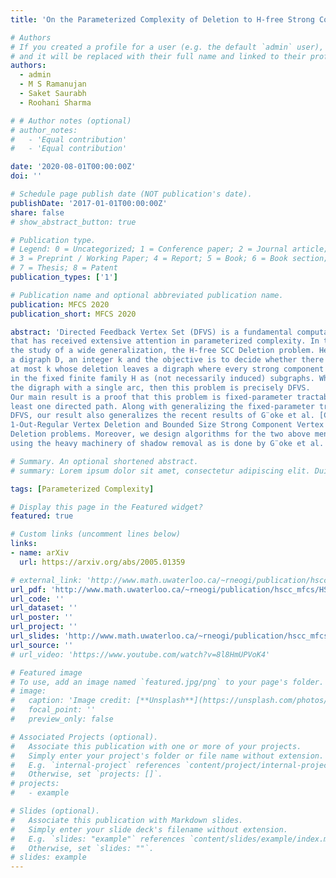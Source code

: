 ```yaml
---
title: 'On the Parameterized Complexity of Deletion to H-free Strong Components'

# Authors
# If you created a profile for a user (e.g. the default `admin` user), write the username (folder name) here
# and it will be replaced with their full name and linked to their profile.
authors:
  - admin
  - M S Ramanujan
  - Saket Saurabh
  - Roohani Sharma

# # Author notes (optional)
# author_notes:
#   - 'Equal contribution'
#   - 'Equal contribution'

date: '2020-08-01T00:00:00Z'
doi: ''

# Schedule page publish date (NOT publication's date).
publishDate: '2017-01-01T00:00:00Z'
share: false
# show_abstract_button: true

# Publication type.
# Legend: 0 = Uncategorized; 1 = Conference paper; 2 = Journal article;
# 3 = Preprint / Working Paper; 4 = Report; 5 = Book; 6 = Book section;
# 7 = Thesis; 8 = Patent
publication_types: ['1']

# Publication name and optional abbreviated publication name.
publication: MFCS 2020
publication_short: MFCS 2020

abstract: 'Directed Feedback Vertex Set (DFVS) is a fundamental computational problem
that has received extensive attention in parameterized complexity. In this paper, we initiate
the study of a wide generalization, the H-free SCC Deletion problem. Here, one is given
a digraph D, an integer k and the objective is to decide whether there is a vertex set of size
at most k whose deletion leaves a digraph where every strong component excludes graphs
in the fixed finite family H as (not necessarily induced) subgraphs. When H comprises only
the digraph with a single arc, then this problem is precisely DFVS.
Our main result is a proof that this problem is fixed-parameter tractable parameterized by the size of the deletion set if H only contains rooted graphs or if H contains at
least one directed path. Along with generalizing the fixed-parameter tractability result for
DFVS, our result also generalizes the recent results of G¨oke et al. [CIAC 2019] for the
1-Out-Regular Vertex Deletion and Bounded Size Strong Component Vertex
Deletion problems. Moreover, we design algorithms for the two above mentioned problems, whose running times are better and match with the best bounds for DFVS, without
using the heavy machinery of shadow removal as is done by G¨oke et al. [CIAC 2019].'

# Summary. An optional shortened abstract.
# summary: Lorem ipsum dolor sit amet, consectetur adipiscing elit. Duis posuere tellus ac convallis placerat. Proin tincidunt magna sed ex sollicitudin condimentum.

tags: [Parameterized Complexity]

# Display this page in the Featured widget?
featured: true

# Custom links (uncomment lines below)
links:
- name: arXiv
  url: https://arxiv.org/abs/2005.01359

# external_link: 'http://www.math.uwaterloo.ca/~rneogi/publication/hscc_mfcs/HSCC_MFCS.pdf'
url_pdf: 'http://www.math.uwaterloo.ca/~rneogi/publication/hscc_mfcs/HSCC_MFCS.pdf'
url_code: ''
url_dataset: ''
url_poster: ''
url_project: ''
url_slides: 'http://www.math.uwaterloo.ca/~rneogi/publication/hscc_mfcs/HSCC_MFCS_slides.pdf'
url_source: ''
# url_video: 'https://www.youtube.com/watch?v=8l8HmUPVoK4'

# Featured image
# To use, add an image named `featured.jpg/png` to your page's folder.
# image:
#   caption: 'Image credit: [**Unsplash**](https://unsplash.com/photos/pLCdAaMFLTE)'
#   focal_point: ''
#   preview_only: false

# Associated Projects (optional).
#   Associate this publication with one or more of your projects.
#   Simply enter your project's folder or file name without extension.
#   E.g. `internal-project` references `content/project/internal-project/index.md`.
#   Otherwise, set `projects: []`.
# projects:
#   - example

# Slides (optional).
#   Associate this publication with Markdown slides.
#   Simply enter your slide deck's filename without extension.
#   E.g. `slides: "example"` references `content/slides/example/index.md`.
#   Otherwise, set `slides: ""`.
# slides: example
---
```


<!-- {{% callout note %}}
Click the _Cite_ button above to demo the feature to enable visitors to import publication metadata into their reference management software.
{{% /callout %}}

{{% callout note %}}
Create your slides in Markdown - click the _Slides_ button to check out the example.
{{% /callout %}}

Supplementary notes can be added here, including [code, math, and images](https://wowchemy.com/docs/writing-markdown-latex/). -->
